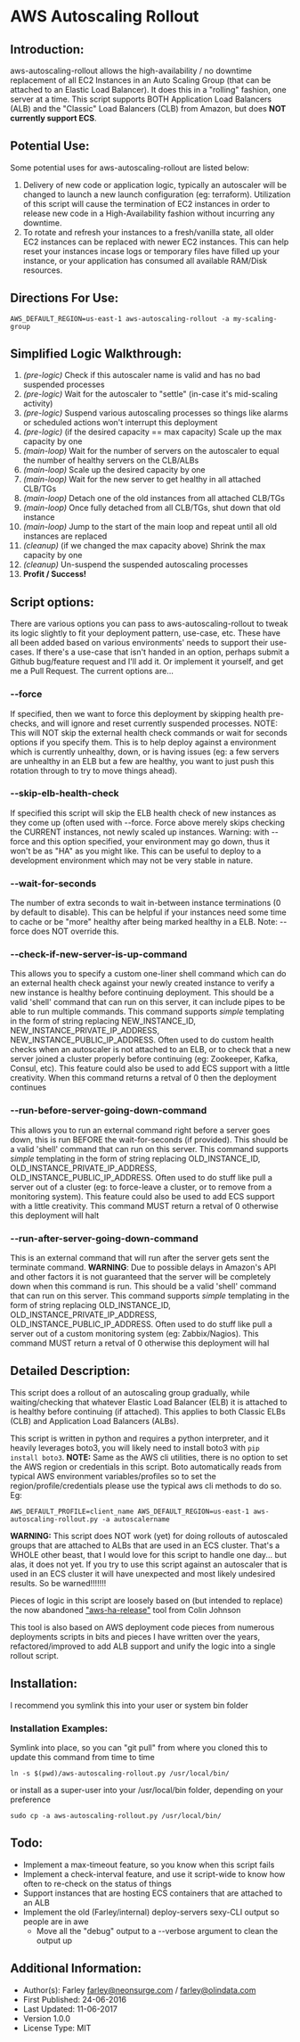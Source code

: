 # AWS Autoscaling Rollout

## Introduction:
aws-autoscaling-rollout allows the high-availability / no downtime replacement of all EC2 Instances in an Auto Scaling Group (that can be attached to an Elastic Load Balancer).  It does this in a "rolling" fashion, one server at a time.  This script supports BOTH Application Load Balancers (ALB) and the "Classic" Load Balancers (CLB) from Amazon, but does **NOT currently support ECS**.

## Potential Use:
Some potential uses for aws-autoscaling-rollout are listed below:

1. Delivery of new code or application logic, typically an autoscaler will be changed to launch a new launch configuration (eg: terraform).  Utilization of this script will cause the termination of EC2 instances in order to release new code in a High-Availability fashion without incurring any downtime.
1. To rotate and refresh your instances to a fresh/vanilla state, all older EC2 instances can be replaced with newer EC2 instances.  This can help reset your instances incase logs or temporary files have filled up your instance, or your application has consumed all available RAM/Disk resources.

## Directions For Use:
`AWS_DEFAULT_REGION=us-east-1 aws-autoscaling-rollout -a my-scaling-group`



## Simplified Logic Walkthrough:

1. _(pre-logic)_ Check if this autoscaler name is valid and has no bad suspended processes
1. _(pre-logic)_ Wait for the autoscaler to "settle" (in-case it's mid-scaling activity)
1. _(pre-logic)_ Suspend various autoscaling processes so things like alarms or scheduled actions won't interrupt this deployment
1. _(pre-logic)_ (if the desired capacity == max capacity) Scale up the max capacity by one
1. _(main-loop)_ Wait for the number of servers on the autoscaler to equal the number of healthy servers on the CLB/ALBs
1. _(main-loop)_ Scale up the desired capacity by one
1. _(main-loop)_ Wait for the new server to get healthy in all attached CLB/TGs
1. _(main-loop)_ Detach one of the old instances from all attached CLB/TGs
1. _(main-loop)_ Once fully detached from all CLB/TGs, shut down that old instance
1. _(main-loop)_ Jump to the start of the main loop and repeat until all old instances are replaced
1. _(cleanup)_ (if we changed the max capacity above) Shrink the max capacity by one
1. _(cleanup)_ Un-suspend the suspended autoscaling processes
1. **Profit / Success!**



## Script options:

There are various options you can pass to aws-autoscaling-rollout to tweak its logic slightly to fit your deployment pattern, use-case, etc.  These have all been added based on various environments' needs to support their use-cases.  If there's a use-case that isn't handed in an option, perhaps submit a Github bug/feature request and I'll add it.  Or implement it yourself, and get me a Pull Request.  The current options are...

### --force
  If specified, then we want to force this deployment by skipping health pre-checks, and will ignore and reset currently suspended processes.  NOTE: This will NOT skip the external health check commands or wait for seconds options if you specify them.  This is to help deploy against
  a environment which is currently unhealthy, down, or is having issues (eg: a few servers are unhealthy in an ELB but a few are healthy, you want to just push this rotation through to try to
  move things ahead).

### --skip-elb-health-check
  If specified this script will skip the ELB health check of new instances as they come up (often used with --force.  Force above merely skips checking the CURRENT instances, not newly scaled up instances.  Warning: with --force and this option specified, your environment may go down, thus it won't be as "HA" as you might like.  This can be useful to deploy to a development environment
  which may not be very stable in nature.

### --wait-for-seconds
  The number of extra seconds to wait in-between instance terminations (0 by default to disable).  This can be helpful if your instances need some time to cache or be "more" healthy after being marked healthy in a ELB.  Note: --force does NOT override this.

### --check-if-new-server-is-up-command
  This allows you to specify a custom one-liner shell command which can do an external health check against your newly created instance to verify a new instance is healthy before continuing deployment.  This should be a valid 'shell' command that can run on this server, it can include pipes to be able to run multiple commands.  This command supports _simple_ templating in the form of string replacing NEW_INSTANCE_ID, NEW_INSTANCE_PRIVATE_IP_ADDRESS, NEW_INSTANCE_PUBLIC_IP_ADDRESS.  Often used to do custom health checks when an autoscaler is not attached to an ELB, or to check that a new server joined a cluster properly before continuing (eg: Zookeeper, Kafka, Consul, etc).  This feature could also be used to add ECS support with a little creativity.  When this command returns a retval of 0 then the deployment continues

### --run-before-server-going-down-command
  This allows you to run an external command right before a server goes down, this is run BEFORE the wait-for-seconds (if provided).  This should be a valid 'shell' command that can run on this server.  This command supports _simple_ templating in the form of string replacing OLD_INSTANCE_ID, OLD_INSTANCE_PRIVATE_IP_ADDRESS, OLD_INSTANCE_PUBLIC_IP_ADDRESS.  Often used to do stuff like pull a server out of a cluster (eg: to force-leave a cluster, or to remove from a monitoring system).  This feature could also be used to add ECS support with a little creativity.  This command MUST return a retval of 0 otherwise this deployment will halt

### --run-after-server-going-down-command
  This is an external command that will run after the server gets sent the terminate command.  **WARNING**: Due to possible delays in Amazon's API and other factors it is not guaranteed that the server will be completely down when this command is run.  This should be a valid 'shell' command that can run on this server.  This command supports _simple_ templating in the form of string replacing OLD_INSTANCE_ID, OLD_INSTANCE_PRIVATE_IP_ADDRESS, OLD_INSTANCE_PUBLIC_IP_ADDRESS.  Often used to do stuff like pull a server out of a custom monitoring system (eg: Zabbix/Nagios).  This command MUST return a retval of 0 otherwise this deployment will hal


## Detailed Description:
This script does a rollout of an autoscaling group gradually, while waiting/checking
that whatever Elastic Load Balancer (ELB) it is attached to is healthy before
continuing (if attached).  This applies to both Classic ELBs (CLB) and Application Load Balancers (ALBs).

This script is written in python and requires a python interpreter, and it heavily leverages boto3, you will likely need to install boto3 with `pip install boto3`.  **NOTE:** Same as the AWS cli utilities, there is no option to set the AWS region or credentials in this script.  Boto automatically reads from typical AWS environment variables/profiles so to set the region/profile/credentials please use the typical aws cli methods to do so.  Eg:

```
AWS_DEFAULT_PROFILE=client_name AWS_DEFAULT_REGION=us-east-1 aws-autoscaling-rollout.py -a autoscalername
```

**WARNING:** This script does NOT work (yet) for doing rollouts of autoscaled groups that are
         attached to ALBs that are used in an ECS cluster.  That's a WHOLE other beast,
         that I would love for this script to handle one day... but alas, it does not yet.
         If you try to use this script against an autoscaler that is used in an ECS cluster
         it will have unexpected and most likely undesired results.  So be warned!!!!!!!

Pieces of logic in this script are loosely based on (but intended to replace) the
now abandoned ["aws-ha-release"](https://github.com/colinbjohnson/aws-missing-tools/tree/master/aws-ha-release) tool from Colin Johnson

This tool is also based on AWS deployment code pieces from numerous deployments scripts in
bits and pieces I have written over the years, refactored/improved to add ALB support and unify
the logic into a single rollout script.

## Installation:
I recommend you symlink this into your user or system bin folder

### Installation Examples:

Symlink into place, so you can "git pull" from where you cloned this to update this command from time to time
```
ln -s $(pwd)/aws-autoscaling-rollout.py /usr/local/bin/
```
or install as a super-user into your /usr/local/bin folder, depending on your preference
```
sudo cp -a aws-autoscaling-rollout.py /usr/local/bin/
```

## Todo:
* Implement a max-timeout feature, so you know when this script fails
* Implement a check-interval feature, and use it script-wide to know how often to re-check on the status of things
* Support instances that are hosting ECS containers that are attached to an ALB
* Implement the old (Farley/internal) deploy-servers sexy-CLI output so people are in awe
  * Move all the "debug" output to a --verbose argument to clean the output up


## Additional Information:
- Author(s): Farley farley@neonsurge.com / farley@olindata.com
- First Published: 24-06-2016
- Last Updated: 11-06-2017
- Version 1.0.0
- License Type: MIT
